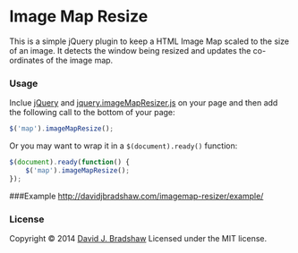# Image Map Resize

This is a simple jQuery plugin to keep a HTML Image Map scaled to the size of an image. It detects the window being resized and updates the co-ordinates of the image map.

### Usage

Inclue [jQuery](http://jquery.com) and [jquery.imageMapResizer.js](https://raw2.github.com/davidjbradshaw/imagemap-resizer/master/js/jquery.imageMapResizer.min.js) on your page and then add the following call to the bottom of your page:

```js
$('map').imageMapResize();
```

Or you may want to wrap it in a `$(document).ready()` function:

```js
$(document).ready(function() {
    $('map').imageMapResize();
});
```

###Example
http://davidjbradshaw.com/imagemap-resizer/example/

### License
Copyright &copy; 2014 [David J. Bradshaw](https://github.com/davidjbradshaw)
Licensed under the MIT license.